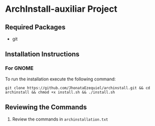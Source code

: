 # ArchInstall-auxiliar Project

## Required Packages
- git

## Installation Instructions

### For GNOME
To run the installation execute the following command:
```
git clone https://github.com/JhonataEzequiel/archinstall.git && cd archinstall && chmod +x install.sh && ./install.sh
```

## Reviewing the Commands
1. Review the commands in `archinstallation.txt`
